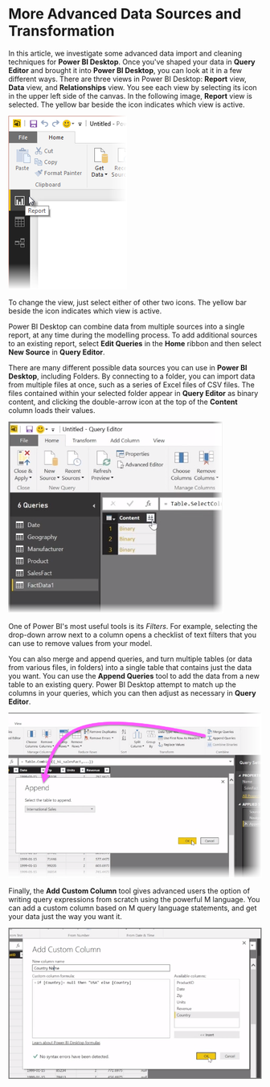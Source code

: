 <properties
   pageTitle="More Advanced Data Sources and Transformation"
   description="Connect and combine two data sources - it's easy"
   services="powerbi"
   documentationCenter=""
   authors="davidiseminger"
   manager="mblythe"
   editor=""
   tags=""
   featuredVideoId="8WsY0R2V_bw"
   courseDuration="8m"/>

<tags
   ms.service="powerbi"
   ms.devlang="NA"
   ms.topic="article"
   ms.tgt_pltfrm="NA"
   ms.workload="powerbi"
   ms.date="03/28/2016"
   ms.author="davidi"/>

# More Advanced Data Sources and Transformation

In this article, we investigate some advanced data import and cleaning techniques for **Power BI Desktop**. Once you've shaped your data in **Query Editor** and brought it into **Power BI Desktop**, you can look at it in a few different ways. There are three views in Power BI Desktop: **Report** view, **Data** view, and **Relationships** view. You see each view by selecting its icon in the upper left side of the canvas. In the following image, **Report** view is selected. The yellow bar beside the icon indicates which view is active.

![](media/powerbi-learning-1-4-advanced-data-sources-and-transformation/1-4_1.png)

To change the view, just select either of other two icons. The yellow bar beside the icon indicates which view is active.

Power BI Desktop can combine data from multiple sources into a single report, at any time during the modelling process. To add additional sources to an existing report, select **Edit Queries** in the **Home** ribbon and then select **New Source** in **Query Editor**.

There are many different possible data sources you can use in **Power BI Desktop**, including Folders. By connecting to a folder, you can import data from multiple files at once, such as a series of Excel files of CSV files. The files contained within your selected folder appear in **Query Editor** as binary content, and clicking the double-arrow icon at the top of the **Content** column loads their values.

![](media/powerbi-learning-1-4-advanced-data-sources-and-transformation/1-4_2.png)

One of Power BI's most useful tools is its *Filters*. For example, selecting the drop-down arrow next to a column opens a checklist of text filters that you can use to remove values from your model.

You can also merge and append queries, and turn multiple tables (or data from various files, in folders) into a single table that contains just the data you want. You can use the **Append Queries** tool to add the data from a new table to an existing query. Power BI Desktop attempt to match up the columns in your queries, which you can then adjust as necessary in **Query Editor**.

![](media/powerbi-learning-1-4-advanced-data-sources-and-transformation/1-4_3.png)

Finally, the **Add Custom Column** tool gives advanced users the option of writing query expressions from scratch using the powerful M language. You can add a custom column based on M query language statements, and get your data just the way you want it.

![](media/powerbi-learning-1-4-advanced-data-sources-and-transformation/1-4_4.png)
